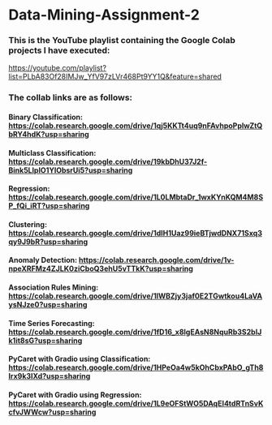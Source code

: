 # Data-Mining-Assignment-2


### This is the YouTube playlist containing the Google Colab projects I have executed:
https://youtube.com/playlist?list=PLbA83Of28IMJw_YfV97zLVr468Pt9YY1Q&feature=shared

### The collab links are as follows:
#### Binary Classification: https://colab.research.google.com/drive/1qj5KKTt4uq9nFAvhpoPplwZtQbRY4hdK?usp=sharing
#### Multiclass Classification: https://colab.research.google.com/drive/19kbDhU37J2f-Bink5LlpIO1YlObsrUi5?usp=sharing
#### Regression: https://colab.research.google.com/drive/1L0LMbtaDr_1wxKYnKQM4M8SP_fQi_iRT?usp=sharing
#### Clustering: https://colab.research.google.com/drive/1dIH1Uaz99ieBTjwdDNX71Sxq3qy9J9bR?usp=sharing
#### Anomaly Detection: https://colab.research.google.com/drive/1v-npeXRFMz4ZJLK0ziCboQ3ehU5vTTkK?usp=sharing
#### Association Rules Mining: https://colab.research.google.com/drive/1lWBZjy3jaf0E2TGwtkou4LaVAysNJze0?usp=sharing
#### Time Series Forecasting: https://colab.research.google.com/drive/1fD16_x8lgEAsN8NquRb3S2blJk1it8sG?usp=sharing
#### PyCaret with Gradio using Classification: https://colab.research.google.com/drive/1HPeOa4w5kOhCbxPAbO_gTh8lrx9k3lXd?usp=sharing
#### PyCaret with Gradio using Regression: https://colab.research.google.com/drive/1L9eOFStWO5DAqEI4tdRTnSvKcfvJWWcw?usp=sharing
